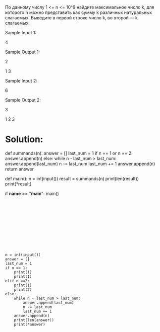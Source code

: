 По данному числу 1 <= n <= 10^9 найдите максимальное число k, для которого n можно представить как сумму k различных натуральных слагаемых. Выведите в первой строке число k, во второй — k слагаемых.

Sample Input 1:

4

Sample Output 1:

2

1 3 

Sample Input 2:

6

Sample Output 2:

3

1 2 3 

# Solution:

def summands(n):
    answer = []
    last_num = 1
    if n == 1 or n == 2:
        answer.append(n)
    else:
        while n - last_num > last_num:
            answer.append(last_num)
            n -= last_num
            last_num += 1
        answer.append(n)
    return answer

def main():
    n = int(input())
    result = summands(n)
    print(len(result))
    print(*result)

if __name__ == "__main__":
    main()
```












n = int(input())
answer = []
last_num = 1
if n == 1:
    print(1)
    print(1)
elif n ==2:
    print(1)
    print(2)
else:
    while n - last_num > last_num:
        answer.append(last_num)
        n -= last_num
        last_num += 1
    answer.append(n)
    print(len(answer))
    print(*answer)